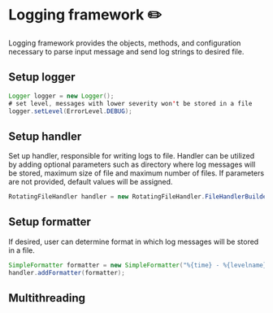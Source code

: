 # Logging framework :pencil2:
Logging framework provides the objects, methods, and configuration necessary to parse input message and send log strings to desired file.

## Setup logger

```java
Logger logger = new Logger();
# set level, messages with lower severity won't be stored in a file
logger.setLevel(ErrorLevel.DEBUG);
```

## Setup handler
Set up handler, responsible for writing logs to file. Handler can be utilized by adding optional parameters such as directory where log messages will be stored, 
maximum size of file and maximum number of files. If parameters are not provided, default values will be assigned.

```java
RotatingFileHandler handler = new RotatingFileHandler.FileHandlerBuilder("test.log").fileRoot("testdir/").maxFileSize(200).build();
```

## Setup formatter
If desired, user can determine format in which log messages will be stored in a file. 

```java
SimpleFormatter formatter = new SimpleFormatter("%{time} - %{levelname} - %{message}");
handler.addFormatter(formatter);
```

## Multithreading
